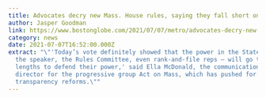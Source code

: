 ```yaml
---
title: Advocates decry new Mass. House rules, saying they fall short on transparency
author: Jasper Goodman
link: https://www.bostonglobe.com/2021/07/07/metro/advocates-decry-new-mass-house-rules-saying-they-fall-short-transparency/
category: news
date: 2021-07-07T16:52:00.000Z
extract: "\"'Today’s vote definitely showed that the power in the State House —
  the speaker, the Rules Committee, even rank-and-file reps — will go to extreme
  lengths to defend their power,' said Ella McDonald, the communications
  director for the progressive group Act on Mass, which has pushed for
  transparency reforms.\""
---
```

